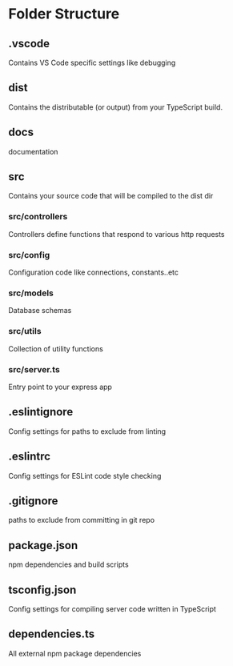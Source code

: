 # Folder Structure

## .vscode

Contains VS Code specific settings like debugging

## dist

Contains the distributable (or output) from your TypeScript build.

## docs

documentation

## src

Contains your source code that will be compiled to the dist dir

### src/controllers

Controllers define functions that respond to various http requests

### src/config

Configuration code like connections, constants..etc

### src/models

Database schemas

### src/utils

Collection of utility functions

### src/server.ts

Entry point to your express app

## .eslintignore

Config settings for paths to exclude from linting

## .eslintrc

Config settings for ESLint code style checking

## .gitignore

paths to exclude from committing in git repo

## package.json

npm dependencies and build scripts

## tsconfig.json

Config settings for compiling server code written in TypeScript

## dependencies.ts

All external npm package dependencies
